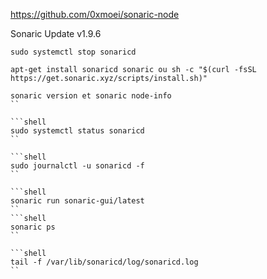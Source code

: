https://github.com/0xmoei/sonaric-node

Sonaric Update v1.9.6

```shell
sudo systemctl stop sonaricd
```

```shell
apt-get install sonaricd sonaric ou sh -c "$(curl -fsSL https://get.sonaric.xyz/scripts/install.sh)"
```

```shell
sonaric version et sonaric node-info
``

```shell
sudo systemctl status sonaricd
``

```shell
sudo journalctl -u sonaricd -f
``

```shell
sonaric run sonaric-gui/latest
``
```shell
sonaric ps
``

```shell
tail -f /var/lib/sonaricd/log/sonaricd.log
``
